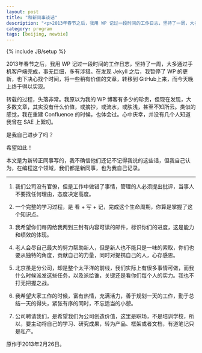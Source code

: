 ```yaml
---
layout: post
title: "和新同事谈话"
description: "<p>2013年春节之后，我用 WP 记过一段时间的工作日志，坚持了一周，大多通过手机客户端完成，事无巨细，多有涉猎。在发现 Jekyll 之后，我暂停了 WP 的更新，也下决心找个时间，将一些稍有价值的文章，转移到 GitHub上来，而今天晚上终于得以实现。</p><p>转载的过程，失落非常。我原以为我的 WP 博客有多少的珍贵，但现在发现，大多数文章，其实没有什么价值，或摘抄，或流水，或肤浅，甚至不知所云。类似的感觉，我在重建 Confluence 的时候，也体会过。心中庆幸，并没有几个人知道我曾在 SAE 上絮叨。</p><p>是我自己进步了吗？</p><p>希望如此！</p>"
category: program
tags: [beijing, newbie]
---
```

{% include JB/setup %}

2013年春节之后，我用 WP 记过一段时间的工作日志，坚持了一周，大多通过手机客户端完成，事无巨细，多有涉猎。在发现 Jekyll 之后，我暂停了 WP 的更新，也下决心找个时间，将一些稍有价值的文章，转移到 GitHub上来，而今天晚上终于得以实现。

转载的过程，失落非常。我原以为我的 WP 博客有多少的珍贵，但现在发现，大多数文章，其实没有什么价值，或摘抄，或流水，或肤浅，甚至不知所云。类似的感觉，我在重建 Confluence 的时候，也体会过。心中庆幸，并没有几个人知道我曾在 SAE 上絮叨。

是我自己进步了吗？

希望如此！

本文是为新转正同事写的，我不确信他们还记不记得我说的这些话，但我自己认为，在编程这个领域，我们都是新同事，也为我自己记录。

----

1. 我们公司没有官僚，但是工作中做错了事情，管理的人必须提出批评，当事人不要找任何理由，态度决定高度。

2. 一个完整的学习过程，是 看 + 写 + 记，完成这个生命周期，你算是掌握了这个知识点。

3. 我希望你们每周给我两到三封有内容可读的邮件，标识你们的进度，这是能力和绩效的体现。

4. 老人会尽自己最大的努力帮助新人，但是新人也不能只是一味的索取，你们也要从独特的角度，贡献自己的力量，同时对提携自己的人，心存感恩。

5. 北京虽是分公司，却是整个太平洋的前线，我们实际上有很多事情可做，而我什么时候派发这些任务，以及派给谁，关键还是看你们每个人的实力。我也不打无把握之战。

6. 我希望大家工作的时候，富有热情，充满活力，善于规划一天的工作，勤于总结一天的得失，紧张有序的同时，不忘适当的小憩。

7. 公司聘请我们，是希望我们为公司创造价值，这里是职场，不是培训学校，所以，要主动将自己的学习、研究成果，转为产品、框架或者文档，有道笔记只是私产。

原作于2013年2月26日。
